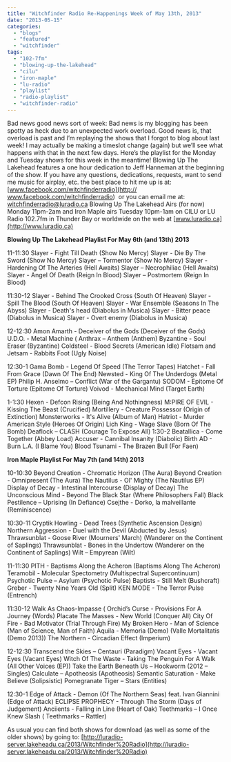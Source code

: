 ```yaml
---
title: "Witchfinder Radio Re-Happenings Week of May 13th, 2013"
date: "2013-05-15"
categories: 
  - "blogs"
  - "featured"
  - "witchfinder"
tags: 
  - "102-7fm"
  - "blowing-up-the-lakehead"
  - "cilu"
  - "iron-maple"
  - "lu-radio"
  - "playlist"
  - "radio-playlist"
  - "witchfinder-radio"
---
```


Bad news good news sort of week: Bad news is my blogging has been spotty as heck due to an unexpected work overload. Good news is, that overload is past and I’m replaying the shows that I forgot to blog about last week! I may actually be making a timeslot change (again) but we’ll see what happens with that in the next few days. Here’s the playlist for the Monday and Tuesday shows for this week in the meantime! Blowing Up The Lakehead features a one hour dedication to Jeff Hanneman at the beginning of the show. If you have any questions, dedications, requests, want to send me music for airplay, etc. the best place to hit me up is at: [www.facebook.com/witchfinderradio](http:// www.facebook.com/witchfinderradio)  or you can email me at: witchfinderradio@luradio.ca Blowing Up The Lakehead Airs (for now) Monday 11pm-2am and Iron Maple airs Tuesday 10pm-1am on CILU or LU Radio 102.7fm in Thunder Bay or worldwide on the web at [www.luradio.ca](http://www.luradio.ca)

**Blowing Up The Lakehead Playlist For May 6th (and 13th) 2013**

11-11:30 Slayer - Fight Till Death (Show No Mercy) Slayer - Die By The Sword (Show No Mercy) Slayer – Tormentor (Show No Mercy) Slayer - Hardening Of The Arteries (Hell Awaits) Slayer – Necrophiliac (Hell Awaits) Slayer - Angel Of Death (Reign In Blood) Slayer – Postmortem (Reign In Blood)

11:30-12 Slayer - Behind The Crooked Cross (South Of Heaven) Slayer - Spill The Blood (South Of Heaven) Slayer - War Ensemble (Seasons In The Abyss) Slayer - Death's head (Diabolus in Musica) Slayer - Bitter peace (Diabolus in Musica) Slayer - Overt enemy (Diabolus in Musica)

12-12:30 Amon Amarth - Deceiver of the Gods (Deceiver of the Gods) U.D.O. - Metal Machine ( Anthrax – Anthem (Anthem) Byzantine - Soul Eraser (Byzantine) Coldsteel - Blood Secrets (American Idle) Flotsam and Jetsam - Rabbits Foot (Ugly Noise)

12:30-1 Gama Bomb - Legend Of Speed (The Terror Tapes) Hatchet - Fall From Grace (Dawn Of The End) Newsted - King Of The Underdogs (Metal EP) Philip H. Anselmo – Conflict (War of the Gargantu) SODOM - Epitome Of Torture (Epitome Of Torture) Voivod - Mechanical Mind (Target Earth)

1-1:30 Hexen - Defcon Rising (Being And Nothingness) M:PIRE OF EVIL - Kissing The Beast (Crucified) Mortillery - Creature Possessor (Origin of Extinction) Monsterworks - It's Alive (Album of Man) Hatriot - Murder American Style (Heroes Of Origin) Lich King - Wage Slave (Born Of The Bomb) Deaflock – CLASH (Courage To Expose All) 1:30-2 Beatallica - Come Together (Abbey Load) Accuser - Cannibal Insanity (Diabolic) Birth AD - Burn L.A. (I Blame You) Blood Tsunami - The Brazen Bull (For Faen)

**Iron Maple Playlist For May 7th (and 14th) 2013**

10-10:30 Beyond Creation - Chromatic Horizon (The Aura) Beyond Creation - Omnipresent (The Aura) The Nautilus - Ol' Mighty (The Nautilus EP) Display of Decay - Intestinal Intercourse (Display of Decay) The Unconscious Mind - Beyond The Black Star (Where Philosophers Fall) Black Pestilence – Uprising (In Defiance) Csejthe - Dorko, la malveillante (Reminiscence)

10:30-11 Cryptik Howling - Dead Trees (Synthetic Ascension Design) Northern Aggression - Duel with the Devil (Abducted by Jesus) Thrawsunblat - Goose River (Mourners' March) (Wanderer on the Continent of Saplings) Thrawsunblat - Bones in the Undertow (Wanderer on the Continent of Saplings) Wilt – Empyrean (Wilt)

11-11:30 PITH - Baptisms Along the Acheron (Baptisms Along The Acheron) Teramobil - Molecular Spectometry (Multispectral Supercontinuum) Psychotic Pulse – Asylum (Psychotic Pulse) Baptists - Still Melt (Bushcraft) Greber - Twenty Nine Years Old (Split) KEN MODE - The Terror Pulse (Entrench)

11:30-12 Walk As Chaos-Impasse ( Orchid’s Curse - Provisions For A Journey (Words) Placate The Masses - New World (Conquer All) City Of Fire - Bad Motivator (Trial Through Fire) My Broken Hero - Man of Science (Man of Science, Man of Faith) Aquila - Memoria (Demo) (Valle Mortalitatis (Demo 2013)) The Northern - Circadian Effect (Imperium)

12-12:30 Transcend the Skies – Centauri (Paradigm) Vacant Eyes - Vacant Eyes (Vacant Eyes) Witch Of The Waste - Taking The Penguin For A Walk (All Other Voices (EP)) Take the Earth Beneath Us – Hookworm (2012 – Singles) Calculate – Apotheosis (Apotheosis) Semantic Saturation - Make Believe (Solipsistic) Pomegranate Tiger – Stars (Entities)

12:30-1 Edge of Attack - Demon (Of The Northern Seas) feat. Ivan Giannini (Edge of Attack) ECLIPSE PROPHECY - Through The Storm (Days of Judgement) Anciients - Falling in Line (Heart of Oak) Teethmarks – I Once Knew Slash ( Teethmarks – Rattler)

As usual you can find both shows for download (as well as some of the older shows) by going to: [http://luradio-server.lakeheadu.ca/2013/Witchfinder%20Radio](http://luradio-server.lakeheadu.ca/2013/Witchfinder%20Radio)

